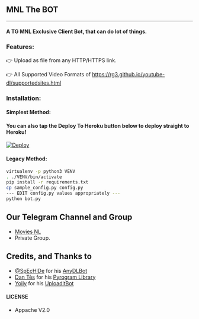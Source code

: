 ## MNL The BOT
---

#### A TG MNL Exclusive Client Bot, that can do lot of things.

### Features:

👉 Upload as file from any HTTP/HTTPS link.

👉 All Supported Video Formats of https://rg3.github.io/youtube-dl/supportedsites.html

### Installation:

#### Simplest Method:

#### You can also tap the Deploy To Heroku button below to deploy straight to Heroku!

[![Deploy](https://www.herokucdn.com/deploy/button.svg)](https://heroku.com/deploy)

#### Legacy Method:

```sh
virtualenv -p python3 VENV
. ./VENV/bin/activate
pip install -r requirements.txt
cp sample_config.py config.py
--- EDIT config.py values appropriately ---
python bot.py
```
## Our Telegram Channel and Group

* [Movies NL](https://telegram.dog/MoviesNL)
* Private Group.

## Credits, and Thanks to

* [@SpEcHlDe](https://telegram.dog/ThankTelegram) for his [AnyDLBot](https://telegram.dog/AnyDLBot)
* [Dan Tès](https://telegram.dog/haskell) for his [Pyrogram Library](https://github.com/pyrogram/pyrogram)
* [Yoily](https://telegram.dog/YoilyL) for his [UploaditBot](https://telegram.dog/UploaditBot)


#### LICENSE
- Appache V2.0
